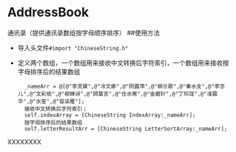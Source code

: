 # AddressBook
通讯录（提供通讯录数组按字母顺序排序）
##使用方法
* 导入头文件`#import "ChineseString.h"` 
* 定义两个数组，一个数组用来接收中文转换后字符索引，一个数组用来接收按字母排序后的结果数组
    
		_nameArr = @[@"李灵黛",@"冷文卿",@"阴露萍",@"柳兰歌",@"秦水支",@"李念儿",@"文彩依",@"柳婵诗",@"顾莫言",@"任水寒",@"金磨针",@"丁玲珑",@"凌霜华",@"水笙",@"容柒雁"];
		接收中文转换后字符索引；
   		self.indexArray = [ChineseString IndexArray:_nameArr];
   		按字母排序后的结果数组
   		self.letterResultArr = [ChineseString LetterSortArray:_nameArr];
    
 XXXXXXXX